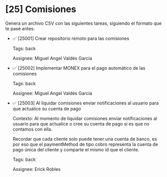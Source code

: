 # [25] Comisiones

Genera un archivo CSV con las siguientes tareas, siguiendo el formato que te pasé antes:

- ✅ [25001] Crear repositorio remoto para las comisiones

  Tags: back

  Assignee: Miguel Angel Valdés García

- ✅ [25002] Implementar MONEX para el pago automático de las comisiones

  Tags: back

  Assignee: Miguel Angel Valdés García

- ✅ [25003] Al liquidar comisiones enviar notificaciones al usuario para que actualice su cuenta de pago

  Contexto: Al momento de liquidar comisiones enviar notificaciones al usuario para que actualice o cree su cuenta de pago si es que no contamos con ella.

  Recordar que cada cliente solo puede tener una cuenta de banco, es por eso que el paymentMethod de tipo cobro representa la cuenta de pago única del cliente y comparte el mismo id que el cliente.

  Tags: back

  Assignee: Erick Robles
